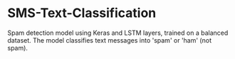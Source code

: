 # SMS-Text-Classification
Spam detection model using Keras and LSTM layers, trained on a balanced dataset. The model classifies text messages into 'spam' or 'ham' (not spam).

